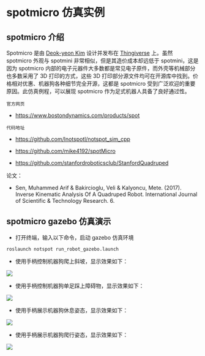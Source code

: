 # spotmicro 仿真实例

## **spotmicro 介绍**

Spotmicro 是由 [Deok-yeon Kim](https://www.thingiverse.com/KDY0523/about) 设计并发布在 [Thingiverse](https://www.thingiverse.com/thing:3445283) 上。虽然 spotmicro 外观与 spotmini 非常相似，但是其造价成本却远低于 spotmini，这是因为 spotmicro 内部的电子元器件大多数都是常见电子原件，而外壳等机械部分也多数采用了 3D 打印的方式，这些 3D 打印部分源文件均可在开源库中找到。价格相对优惠、机器狗各种细节完全开源，这都是 spotmicro 受到广泛欢迎的重要原因。此仿真例程，可以展现 spotmicro 作为足式机器人具备了良好通过性。

`官方网页`

- https://www.bostondynamics.com/products/spot

`代码地址`

- https://github.com/lnotspotl/notspot_sim_cpp

- https://github.com/mike4192/spotMicro

- https://github.com/stanfordroboticsclub/StanfordQuadruped

论文：
- Sen, Muhammed Arif & Bakircioglu, Veli & Kalyoncu, Mete. (2017). Inverse Kinematic Analysis Of A Quadruped Robot. International Journal of Scientific & Technology Research. 6.

## **spotmicro gazebo 仿真演示**
* 打开终端，输入以下命令，启动 gazebo 仿真环境

```
roslaunch notspot run_robot_gazebo.launch
```

*  使用手柄控制机器狗爬上斜坡，显示效果如下：

![](https://tianbot-pic.oss-cn-beijing.aliyuncs.com/tianbot-pic/Tianbot-Doc202310191642342.gif)

*  使用手柄控制机器狗单足踩上障碍物，显示效果如下：

![](https://tianbot-pic.oss-cn-beijing.aliyuncs.com/tianbot-pic/Tianbot-Doc202310191642720.gif)

* 使用手柄展示机器狗休息姿态，显示效果如下：

![](https://tianbot-pic.oss-cn-beijing.aliyuncs.com/tianbot-pic/Tianbot-Doc202310191642320.gif)

* 使用手柄展示机器狗爬行姿态，显示效果如下：

![](https://tianbot-pic.oss-cn-beijing.aliyuncs.com/tianbot-pic/Tianbot-Doc202310191643585.gif)



